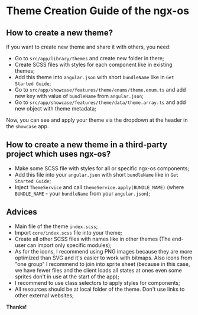 # Theme Creation Guide of the ngx-os

## How to create a new theme?

If you want to create new theme and share it with others, you need:

- Go to `src/app/library/themes` and create new folder in there;
- Create SCSS files with styles for each component like in existing themes;
- Add this theme into `angular.json` with short `bundleName` like in `Get Started Guide`;
- Go to `src/app/showcase/features/theme/enums/theme.enum.ts` and add new key with value of `bundleName` from `angular.json`;
- Go to `src/app/showcase/features/theme/data/theme.array.ts` and add new object with theme metadata;

Now, you can see and apply your theme via the dropdown at the header in the `showcase` app.

## How to create a new theme in a third-party project which uses ngx-os?

- Make some SCSS file with styles for all or specific ngx-os components;
- Add this file into your `angular.json` with short `bundleName` like in `Get Started Guide`;
- Inject `ThemeService` and call `themeService.apply(BUNDLE_NAME)` (where `BUNDLE_NAME` - your `bundleName` from your `angular.json`);

## Advices

- Main file of the theme `index.scss`;
- Import `core/index.scss` file into your theme;
- Create all other SCSS files with names like in other themes (The end-user can import only specific modules);
- As for the icons, I recommend using PNG images because they are more optimized than SVG and it's easier to work with bitmaps.
Also icons from "one group" I recommend to join into sprite sheet (because in this case, we have fewer files and the client loads all
states at ones even some sprites don't in use at the start of the app);
- I recommend to use class selectors to apply styles for components;
- All resources should be at local folder of the theme. Don't use links to other external websites;

**Thanks!**
